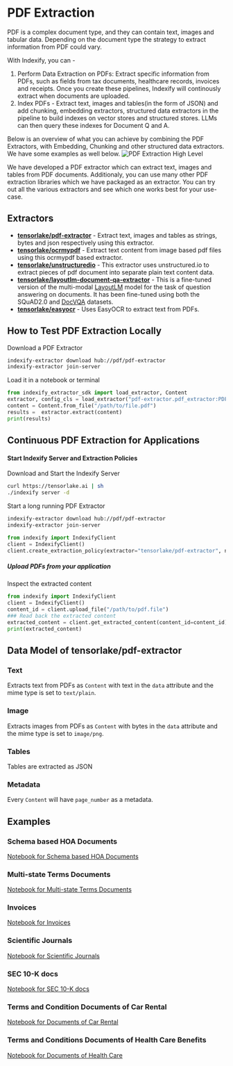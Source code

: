 # PDF Extraction

PDF is a complex document type, and they can contain text, images and tabular data. Depending on the document type the strategy to extract information from PDF could vary. 

With Indexify, you can -
1. Perform Data Extraction on PDFs: Extract specific information from PDFs, such as fields from tax documents, healthcare records, invoices and receipts. Once you create these pipelines, Indexify will continously extract when documents are uploaded.
2. Index PDFs - Extract text, images and tables(in the form of JSON) and add chunking, embedding extractors, structured data extractors in the pipeline to build indexes on vector stores and structured stores. LLMs can then query these indexes for Document Q and A.

Below is an overview of what you can achieve by combining the PDF Extractors, with Embedding, Chunking and other structured data extractors. We have some examples as well below.
![PDF Extraction High Level](../images/PDF_Usecase.png)

We have developed a PDF extractor which can extract text, images and tables from PDF documents. Additionaly, you can use many other PDF extraction libraries which we have 
packaged as an extractor. You can try out all the various extractors and see which one works best for your use-case.


## Extractors
* [**tensorlake/pdf-extractor**](https://github.com/tensorlakeai/indexify-extractors/tree/main/pdf/pdf-extractor) - Extract text, images and tables as strings, bytes and json respectively using this extractor.
* [**tensorlake/ocrmypdf**](https://github.com/tensorlakeai/indexify-extractors/tree/main/pdf/ocrmypdf) - Extract text content from image based pdf files using this ocrmypdf based extractor.
* [**tensorlake/unstructuredio**](https://github.com/tensorlakeai/indexify-extractors/tree/main/pdf/unstructuredio) - This extractor uses unstructured.io to extract pieces of pdf document into separate plain text content data.
* [**tensorlake/layoutlm-document-qa-extractor**](https://github.com/tensorlakeai/indexify-extractors/tree/main/pdf/layoutlm_document_qa) - This is a fine-tuned version of the multi-modal [LayoutLM](https://aka.ms/layoutlm) model for the task of question answering on documents. It has been fine-tuned using both the SQuAD2.0 and [DocVQA](https://www.docvqa.org/) datasets.
* [**tensorlake/easyocr**](https://github.com/tensorlakeai/indexify-extractors/tree/main/pdf/ocrpdf-gpu) - Uses EasyOCR to extract text from PDFs.

## How to Test PDF Extraction Locally
Download a PDF Extractor
```bash
indexify-extractor download hub://pdf/pdf-extractor
indexify-extractor join-server
```

Load it in a notebook or terminal
```python
from indexify_extractor_sdk import load_extractor, Content
extractor, config_cls = load_extractor("pdf-extractor.pdf_extractor:PDFExtractor")
content = Content.from_file("/path/to/file.pdf")
results =  extractor.extract(content)
print(results)
```

## Continuous PDF Extraction for Applications

#### Start Indexify Server and Extraction Policies

Download and Start the Indexify Server 
```bash
curl https://tensorlake.ai | sh
./indexify server -d
```

Start a long running PDF Extractor 
```bash
indexify-extractor download hub://pdf/pdf-extractor
indexify-extractor join-server
```

```python
from indexify import IndexifyClient
client = IndexifyClient()
client.create_extraction_policy(extractor="tensorlake/pdf-extractor", name="my-pdf-extractor")
```

##### Upload PDFs from your application 


Inspect the extracted content
```python
from indexify import IndexifyClient
client = IndexifyClient()
content_id = client.upload_file("/path/to/pdf.file")
### Read back the extracted content 
extracted_content = client.get_extracted_content(content_id=content_id)
print(extracted_content)
```

## Data Model of tensorlake/pdf-extractor
### Text
Extracts text from PDFs as `Content` with text in the `data` attribute and the mime type is set to `text/plain`. 

### Image 
Extracts images from PDFs as `Content` with bytes in the `data` attribute and the mime type is set to `image/png`. 

### Tables
Tables are extracted as JSON 

### Metadata
Every `Content` will have `page_number` as a metadata. 



## Examples 

### Schema based HOA Documents
[Notebook for Schema based HOA Documents](../examples/HOA_Invoice_Data_Extraction.ipynb)

### Multi-state Terms Documents
[Notebook for Multi-state Terms Documents](../examples/Sixt.ipynb)

### Invoices
[Notebook for Invoices](../examples/Invoices.ipynb)

### Scientific Journals
[Notebook for Scientific Journals](../examples/Scientific_Journals.ipynb)

### SEC 10-K docs
[Notebook for SEC 10-K docs](../examples/SEC_10_K_docs.ipynb)

### Terms and Condition Documents of Car Rental
[Notebook for Documents of Car Rental](../examples/Terms_and_Condition_Documents_of_Car_Rental.ipynb)

### Terms and Conditions Documents of Health Care Benefits
[Notebook for Documents of Health Care](../examples/Terms_and_Conditions_Documents_of_Health_Care_Benefits.ipynb)

